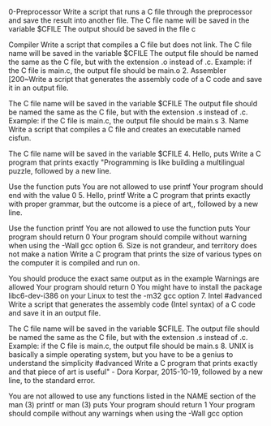 0-Preprocessor Write a script that runs a C file through the preprocessor and save the result into another file.
The C file name will be saved in the variable $CFILE The output should be saved in the file c

Compiler Write a script that compiles a C file but does not link.
The C file name will be saved in the variable $CFILE The output file should be named the same as the C file, but with the extension .o instead of .c. Example: if the C file is main.c, the output file should be main.o 2. Assembler [200~Write a script that generates the assembly code of a C code and save it in an output file.

The C file name will be saved in the variable $CFILE The output file should be named the same as the C file, but with the extension .s instead of .c. Example: if the C file is main.c, the output file should be main.s 3. Name Write a script that compiles a C file and creates an executable named cisfun.

The C file name will be saved in the variable $CFILE 4. Hello, puts Write a C program that prints exactly "Programming is like building a multilingual puzzle, followed by a new line.

Use the function puts You are not allowed to use printf Your program should end with the value 0 5. Hello, printf Write a C program that prints exactly with proper grammar, but the outcome is a piece of art,, followed by a new line.

Use the function printf You are not allowed to use the function puts Your program should return 0 Your program should compile without warning when using the -Wall gcc option 6. Size is not grandeur, and territory does not make a nation Write a C program that prints the size of various types on the computer it is compiled and run on.

You should produce the exact same output as in the example Warnings are allowed Your program should return 0 You might have to install the package libc6-dev-i386 on your Linux to test the -m32 gcc option 7. Intel #advanced Write a script that generates the assembly code (Intel syntax) of a C code and save it in an output file.

The C file name will be saved in the variable $CFILE. The output file should be named the same as the C file, but with the extension .s instead of .c. Example: if the C file is main.c, the output file should be main.s 8. UNIX is basically a simple operating system, but you have to be a genius to understand the simplicity #advanced Write a C program that prints exactly and that piece of art is useful" - Dora Korpar, 2015-10-19, followed by a new line, to the standard error.

You are not allowed to use any functions listed in the NAME section of the man (3) printf or man (3) puts Your program should return 1 Your program should compile without any warnings when using the -Wall gcc option
